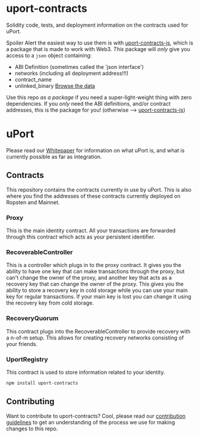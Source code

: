 # uport-contracts

Solidity code, tests, and deployment information on the contracts used for uPort. 

Spoiler Alert the easiest way to use them is with [uport-contracts-js](https://github.com/zmitton/uport-contracts-js), which is a package that is made to work with Web3. *This* package will *only* give you access to a `json` object containing:
  - ABI Definition (sometimes called the 'json interface')
  - networks (including all deployment address!!!)
  - contract_name
  - unlinked_binary
[Browse the data](https://github.com/zmitton/uport-contracts/tree/develop/build/contracts)

Use this repo *as a package* if you need a super-light-weight thing with zero dependencies. If you *only* need the ABI definitions, and/or contract addresses, this is the package for you! (otherwise --> [uport-contracts-js](https://github.com/zmitton/uport-contracts-js))

# uPort
Please read our [Whitepaper](http://whitepaper.uport.me/uPort_whitepaper_DRAFT20161020.pdf) for information on what uPort is, and what is currently possible as far as integration.

## Contracts
This repository contains the contracts currently in use by uPort. This is also where you find the addresses of these contracts currently deployed on Ropsten and Mainnet.

### Proxy
This is the main identity contract. All your transactions are forwarded through this contract which acts as your persistent identifier.

### RecoverableController
This is a controller which plugs in to the proxy contract. It gives you the ability to have one key that can make transactions through the proxy, but can't change the owner of the proxy, and another key that acts as a recovery key that can change the owner of the proxy. This gives you the ability to store a recovery key in cold storage while you can use your main key for regular transactions. If your main key is lost you can change it using the recovery key from cold storage.

### RecoveryQuorum
This contract plugs into the RecoverableController to provide recovery with a n-of-m setup. This allows for creating recovery networks consisting of your friends.

### UportRegistry
This contract is used to store information related to your identity.

```javascript
npm install uport-contracts
```

## Contributing
Want to contribute to uport-contracts? Cool, please read our [contribution guidelines](./CONTRIBUTING.md) to get an understanding of the process we use for making changes to this repo.

